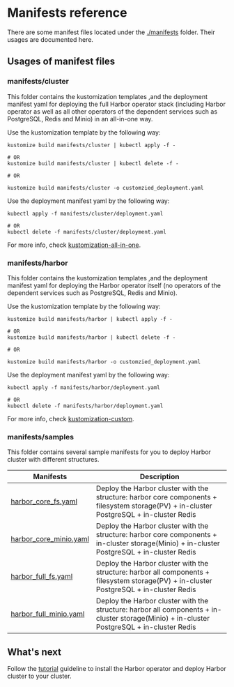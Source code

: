 # Manifests reference

There are some manifest files located under the [./manifests](../manifests) folder. Their usages are documented here.

## Usages of manifest files

### manifests/cluster

This folder contains the kustomization templates ,and the deployment manifest yaml for deploying the full Harbor 
operator stack (including Harbor operator as well as all other operators of the dependent services such as PostgreSQL, 
Redis and Minio) in an all-in-one way.

Use the kustomization template by the following way:

```shell
kustomize build manifests/cluster | kubectl apply -f -

# OR
kustomize build manifests/cluster | kubectl delete -f -

# OR

kustomize build manifests/cluster -o customzied_deployment.yaml
```

Use the deployment manifest yaml by the following way:

```shell
kubectl apply -f manifests/cluster/deployment.yaml

# OR
kubectl delete -f manifests/cluster/deployment.yaml
```

For more info, check [kustomization-all-in-one](./installation/kustomization-all-in-one.md).

### manifests/harbor

This folder contains the kustomization templates ,and the deployment manifest yaml for deploying the Harbor operator 
itself (no operators of the dependent services such as PostgreSQL, Redis and Minio).

Use the kustomization template by the following way:

```shell
kustomize build manifests/harbor | kubectl apply -f -

# OR
kustomize build manifests/harbor | kubectl delete -f -

# OR

kustomize build manifests/harbor -o customzied_deployment.yaml
```

Use the deployment manifest yaml by the following way:

```shell
kubectl apply -f manifests/harbor/deployment.yaml

# OR
kubectl delete -f manifests/harbor/deployment.yaml
```

For more info, check [kustomization-custom](./installation/kustomization-custom.md).

### manifests/samples

This folder contains several sample manifests for you to deploy Harbor cluster with different structures.

|  Manifests   |   Description    |
|--------------|------------------|
| [harbor_core_fs.yaml](../manifests/samples/harbor_core_fs.yaml) |Deploy the Harbor cluster with the structure: harbor core components + filesystem storage(PV) + in-cluster PostgreSQL + in-cluster Redis |
| [harbor_core_minio.yaml](../manifests/samples/harbor_core_minio.yaml) |Deploy the Harbor cluster with the structure: harbor core components + in-cluster storage(Minio) + in-cluster PostgreSQL + in-cluster Redis |
| [harbor_full_fs.yaml](../manifests/samples/harbor_full_fs.yaml) |Deploy the Harbor cluster with the structure: harbor all components + filesystem storage(PV) + in-cluster PostgreSQL + in-cluster Redis |
| [harbor_full_minio.yaml](../manifests/samples/harbor_full_minio.yaml) |Deploy the Harbor cluster with the structure: harbor all components + in-cluster storage(Minio) + in-cluster PostgreSQL + in-cluster Redis |

## What's next

Follow the [tutorial](./tutorial.md) guideline to install the Harbor operator and deploy Harbor cluster to your cluster.